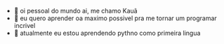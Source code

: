 - 👋 oi pessoal do mundo ai, me chamo Kauã
- 👀 eu quero aprender oa maximo possivel pra me tornar um programar incrivel 
- 🌱 atualmente eu estou aprendendo pythno como primeira lingua 


<!---
print ('OLÁ PRA VCS!)
KAUA = ('bom eu comecei agora a aprender a programar. estou cursando engenharia de sofwrare')
input ( 'estou começando por python, então calma que dominar ela em breve')

